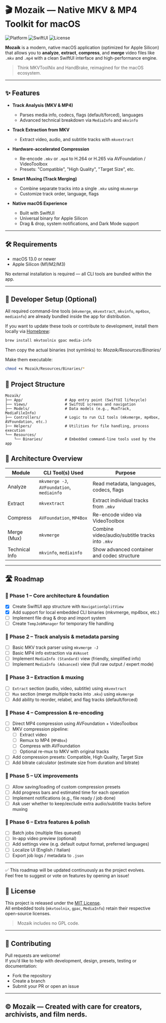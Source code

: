 # 🎬 Mozaik — Native MKV & MP4 Toolkit for macOS

![Platform](https://img.shields.io/badge/platform-macOS%20Apple%20Silicon-lightgrey?logo=apple)
![SwiftUI](https://img.shields.io/badge/UI-SwiftUI-orange?logo=swift)
![License](https://img.shields.io/github/license/mattmeligeni/mozaik)

**Mozaik** is a modern, native macOS application (optimized for Apple Silicon) that allows you to **analyze**, **extract**, **compress**, and **merge** video files like `.mkv` and `.mp4` with a clean SwiftUI interface and high-performance engine.

> Think MKVToolNix and HandBrake, reimagined for the macOS ecosystem.

---

## ✨ Features

- **Track Analysis (MKV & MP4)**
  - Parses media info, codecs, flags (default/forced), languages
  - Advanced technical breakdown via `MediaInfo` and `mkvinfo`

- **Track Extraction from MKV**
  - Extract video, audio, and subtitle tracks with `mkvextract`

- **Hardware-accelerated Compression**
  - Re-encode `.mkv` or `.mp4` to H.264 or H.265 via AVFoundation / VideoToolbox
  - Presets: "Compatible", "High Quality", "Target Size", etc.

- **Smart Muxing (Track Merging)**
  - Combine separate tracks into a single `.mkv` using `mkvmerge`
  - Customize track order, language, flags

- **Native macOS Experience**
  - Built with SwiftUI
  - Universal binary for Apple Silicon
  - Drag & drop, system notifications, and Dark Mode support

---

## 🛠 Requirements

- macOS 13.0 or newer
- Apple Silicon (M1/M2/M3)

No external installation is required — all CLI tools are bundled within the app.

---

## 🧪 Developer Setup (Optional)

All required command-line tools (`mkvmerge`, `mkvextract`, `mkvinfo`, `mp4box`, `mediainfo`) are already bundled inside the app for distribution.

If you want to update these tools or contribute to development, install them locally via [Homebrew](https://brew.sh):

```bash
brew install mkvtoolnix gpac media-info
```

Then copy the actual binaries (not symlinks) to:
_Mozaik/Resources/Binaries/_

Make them executable:
```bash
chmod +x Mozaik/Resources/Binaries/*
```

## 📁 Project Structure

```plaintext
Mozaik/
├── App/                   # App entry point (SwiftUI lifecycle)
├── Views/                 # SwiftUI screens and navigation
├── Models/                # Data models (e.g., MuxTrack, MediaFileInfo)
├── Controllers/           # Logic to run CLI tools (mkvmerge, mp4box, AVFoundation, etc.)
├── Helpers/               # Utilities for file handling, process execution
└── Resources/
    └── Binaries/          # Embedded command-line tools used by the app
```


## 🧠 Architecture Overview

| Module         | CLI Tool(s) Used                     | Purpose                                      |
|----------------|--------------------------------------|----------------------------------------------|
| Analyze        | `mkvmerge -J`, `AVFoundation`, `mediainfo` | Read metadata, languages, codecs, flags     |
| Extract        | `mkvextract`                         | Extract individual tracks from `.mkv`        |
| Compress       | `AVFoundation`, `MP4Box`             | Re-encode video via VideoToolbox             |
| Merge (Mux)    | `mkvmerge`                           | Combine video/audio/subtitle tracks into `.mkv` |
| Technical Info | `mkvinfo`, `mediainfo`               | Show advanced container and codec structure  |

---

## 🛣️ Roadmap

### 🔹 Phase 1 – Core architecture & foundation
- [x] Create SwiftUI app structure with `NavigationSplitView`
- [x] Add support for local embedded CLI binaries (mkvmerge, mp4box, etc.)
- [ ] Implement file drag & drop and import system
- [ ] Create `TempJobManager` for temporary file handling

### 🔹 Phase 2 – Track analysis & metadata parsing
- [ ] Basic MKV track parser using `mkvmerge -J`
- [ ] Basic MP4 info extraction via `AVAsset`
- [ ] Implement `MediaInfo (Standard)` view (friendly, simplified info)
- [ ] Implement `MediaInfo (Advanced)` view (full raw output / expert mode)

### 🔹 Phase 3 – Extraction & muxing
- [ ] `Extract` section (audio, video, subtitle) using `mkvextract`
- [ ] `Mux` section (merge multiple tracks into `.mkv`) using `mkvmerge`
- [ ] Add ability to reorder, relabel, and flag tracks (default/forced)

### 🔹 Phase 4 – Compression & re-encoding
- [ ] Direct MP4 compression using AVFoundation + VideoToolbox
- [ ] MKV compression pipeline:
  - [ ] Extract video
  - [ ] Remux to MP4 (`MP4Box`)
  - [ ] Compress with AVFoundation
  - [ ] Optional re-mux to MKV with original tracks
- [ ] Add compression presets: Compatible, High Quality, Target Size
- [ ] Add bitrate calculator (estimate size from duration and bitrate)

### 🔹 Phase 5 – UX improvements
- [ ] Allow saving/loading of custom compression presets
- [ ] Add progress bars and estimated time for each operation
- [ ] Implement notifications (e.g., file ready / job done)
- [ ] Ask user whether to keep/exclude extra audio/subtitle tracks before muxing

### 🔹 Phase 6 – Extra features & polish
- [ ] Batch jobs (multiple files queued)
- [ ] In-app video preview (optional)
- [ ] Add settings view (e.g. default output format, preferred languages)
- [ ] Localize UI (English / Italian)
- [ ] Export job logs / metadata to `.json`

---

✅ This roadmap will be updated continuously as the project evolves.  
Feel free to suggest or vote on features by opening an issue!


## 📖 License

This project is released under the [MIT License](LICENSE).  
All embedded tools (`mkvtoolnix`, `gpac`, `MediaInfo`) retain their respective open-source licenses.

> Mozaik includes no GPL code.

---

## 🤝 Contributing

Pull requests are welcome!  
If you’d like to help with development, design, presets, testing or documentation:

- Fork the repository
- Create a branch
- Submit your PR or open an issue

---

## © Mozaik — Created with care for creators, archivists, and film nerds.
